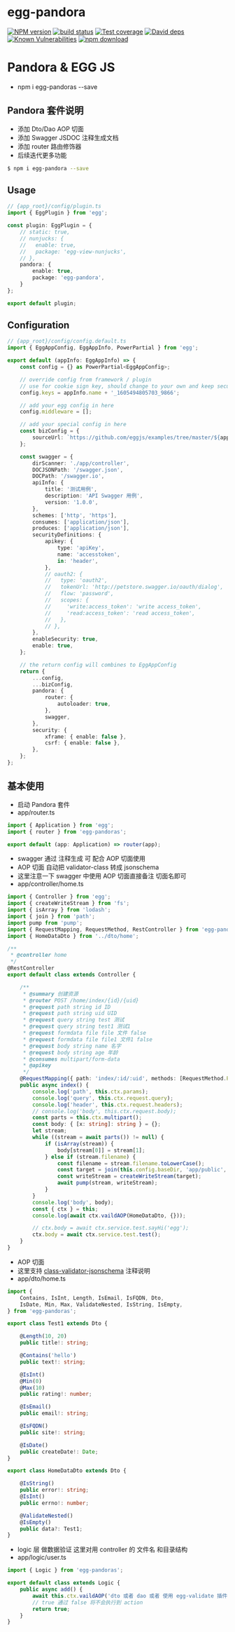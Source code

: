 # egg-pandora

[![NPM version][npm-image]][npm-url]
[![build status][travis-image]][travis-url]
[![Test coverage][codecov-image]][codecov-url]
[![David deps][david-image]][david-url]
[![Known Vulnerabilities][snyk-image]][snyk-url]
[![npm download][download-image]][download-url]

[npm-image]: https://img.shields.io/npm/v/egg-pandora.svg?style=flat-square
[npm-url]: https://npmjs.org/package/egg-pandora
[travis-image]: https://img.shields.io/travis/eggjs/egg-pandora.svg?style=flat-square
[travis-url]: https://travis-ci.org/eggjs/egg-pandora
[codecov-image]: https://img.shields.io/codecov/c/github/eggjs/egg-pandora.svg?style=flat-square
[codecov-url]: https://codecov.io/github/eggjs/egg-pandora?branch=master
[david-image]: https://img.shields.io/david/eggjs/egg-pandora.svg?style=flat-square
[david-url]: https://david-dm.org/eggjs/egg-pandora
[snyk-image]: https://snyk.io/test/npm/egg-pandora/badge.svg?style=flat-square
[snyk-url]: https://snyk.io/test/npm/egg-pandora
[download-image]: https://img.shields.io/npm/dm/egg-pandora.svg?style=flat-square
[download-url]: https://npmjs.org/package/egg-pandora

<!--
Description here.
-->

# Pandora & EGG JS
* npm i egg-pandoras --save
## Pandora 套件说明
* 添加 Dto/Dao AOP 切面
* 添加 Swagger JSDOC 注释生成文档
* 添加 router 路由修饰器
* 后续迭代更多功能
```bash
$ npm i egg-pandora --save
```

## Usage

```typescript
// {app_root}/config/plugin.ts
import { EggPlugin } from 'egg';

const plugin: EggPlugin = {
    // static: true,
    // nunjucks: {
    //   enable: true,
    //   package: 'egg-view-nunjucks',
    // },
    pandora: {
        enable: true,
        package: 'egg-pandora',
    }
};

export default plugin;
```

## Configuration

```typescript
// {app_root}/config/config.default.ts
import { EggAppConfig, EggAppInfo, PowerPartial } from 'egg';

export default (appInfo: EggAppInfo) => {
    const config = {} as PowerPartial<EggAppConfig>;

    // override config from framework / plugin
    // use for cookie sign key, should change to your own and keep security
    config.keys = appInfo.name + '_1605494805703_9866';

    // add your egg config in here
    config.middleware = [];

    // add your special config in here
    const bizConfig = {
        sourceUrl: `https://github.com/eggjs/examples/tree/master/${appInfo.name}`,
    };

    const swagger = {
        dirScanner: './app/controller',
        DOCJSONPath: '/swagger.json',
        DOCPath: '/swagger.io',
        apiInfo: {
            title: '测试用例',
            description: 'API Swagger 用例',
            version: '1.0.0',
        },
        schemes: ['http', 'https'],
        consumes: ['application/json'],
        produces: ['application/json'],
        securityDefinitions: {
            apikey: {
                type: 'apiKey',
                name: 'accesstoken',
                in: 'header',
            },
            // oauth2: {
            //   type: 'oauth2',
            //   tokenUrl: 'http://petstore.swagger.io/oauth/dialog',
            //   flow: 'password',
            //   scopes: {
            //     'write:access_token': 'write access_token',
            //     'read:access_token': 'read access_token',
            //   },
            // },
        },
        enableSecurity: true,
        enable: true,
    };

    // the return config will combines to EggAppConfig
    return {
        ...config,
        ...bizConfig,
        pandora: {
            router: {
                autoloader: true,
            },
            swagger,
        },
        security: {
            xframe: { enable: false },
            csrf: { enable: false },
        },
    };
};
```


## 基本使用
* 启动 Pandora 套件
* app/router.ts
```typescript
import { Application } from 'egg';
import { router } from 'egg-pandoras';

export default (app: Application) => router(app);
```
* swagger 通过 注释生成 可 配合 AOP 切面使用
* AOP 切面 自动把 validator-class 转成 jsonschema
* 这里注意一下 swagger 中使用 AOP 切面直接备注 切面名即可
* app/controller/home.ts
```typescript
import { Controller } from 'egg';
import { createWriteStream } from 'fs';
import { isArray } from 'lodash';
import { join } from 'path';
import pump from 'pump';
import { RequestMapping, RequestMethod, RestController } from 'egg-pandoras';
import { HomeDataDto } from '../dto/home';

/**
 * @controller home
 */
@RestController
export default class extends Controller {

    /**
     * @summary 创建资源
     * @router POST /home/index/{id}/{uid}
     * @request path string id ID
     * @request path string uid UID
     * @request query string test 测试
     * @request query string test1 测试1
     * @request formdata file file 文件 false
     * @request formdata file file1 文件1 false
     * @request body string name 名字
     * @request body string age 年龄
     * @consumes multipart/form-data
     * @apikey
     */
    @RequestMapping({ path: 'index/:id/:uid', methods: [RequestMethod.POST] })
    public async index() {
        console.log('path', this.ctx.params);
        console.log('query', this.ctx.request.query);
        console.log('header', this.ctx.request.headers);
        // console.log('body', this.ctx.request.body);
        const parts = this.ctx.multipart();
        const body: { [x: string]: string } = {};
        let stream;
        while ((stream = await parts()) != null) {
            if (isArray(stream)) {
                body[stream[0]] = stream[1];
            } else if (stream.filename) {
                const filename = stream.filename.toLowerCase();
                const target = join(this.config.baseDir, 'app/public', filename);
                const writeStream = createWriteStream(target);
                await pump(stream, writeStream);
            }
        }
        console.log('body', body);
        const { ctx } = this;
        console.log(await ctx.vaildAOP(HomeDataDto, {}));

        // ctx.body = await ctx.service.test.sayHi('egg');
        ctx.body = await ctx.service.test.test();
    }
}
```
* AOP 切面
* 这里支持 [class-validator-jsonschema](https://github.com/epiphone/class-validator-jsonschema) 注释说明
* app/dto/home.ts
```typescript
import {
    Contains, IsInt, Length, IsEmail, IsFQDN, Dto,
    IsDate, Min, Max, ValidateNested, IsString, IsEmpty,
} from 'egg-pandoras';

export class Test1 extends Dto {

    @Length(10, 20)
    public title!: string;

    @Contains('hello')
    public text!: string;

    @IsInt()
    @Min(0)
    @Max(10)
    public rating!: number;

    @IsEmail()
    public email!: string;

    @IsFQDN()
    public site!: string;

    @IsDate()
    public createDate!: Date;
}

export class HomeDataDto extends Dto {

    @IsString()
    public error!: string;
    @IsInt()
    public errno!: number;

    @ValidateNested()
    @IsEmpty()
    public data?: Test1;
}

```
* logic 层 做数据验证 这里对用 controller 的 文件名 和目录结构
* app/logic/user.ts
```typescript
import { Logic } from 'egg-pandoras';

export default class extends Logic {
    public async add() {
        await this.ctx.vaildAOP('dto 或者 dao 或者 使用 egg-validate 插件',this.ctx.body);
        // true 通过 false 将不会执行到 action
        return true;
    }
}
```
